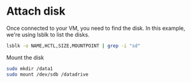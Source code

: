 Attach disk
========

Once connected to your VM, you need to find the disk. In this example, we're using lsblk to list the disks.
```sh
lsblk -o NAME,HCTL,SIZE,MOUNTPOINT | grep -i "sd"
```
Mount the disk
```sh
sudo mkdir /data1
sudo mount /dev/sdb /datadrive
```
